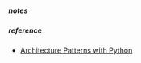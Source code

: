 
##### notes


##### reference
* [Architecture Patterns with Python](http://www.cosmicpython.com/book/preface.html)